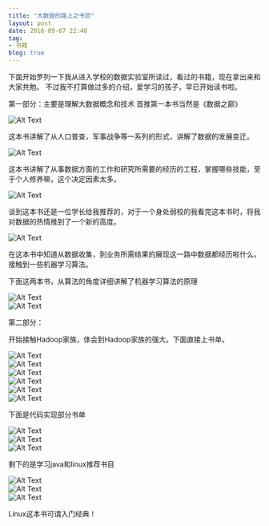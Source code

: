 ```yaml
---
title: "大数据的路上之书目"
layout: post
date: 2016-09-07 22:48
tag:
- 书籍
blog: true
---
```


下面开始罗列一下我从进入学校的数据实验室所读过，看过的书籍，现在拿出来和大家共勉。
不过我不打算做过多的介绍，爱学习的孩子，早已开始读书啦。


第一部分：主要是理解大数据概念和技术
首推第一本书当然是《数据之巅》

<div class="side-by-side">
    <div class="toleft">
        <img class="image" src="../png/书籍/数据之巅.jpg" alt="Alt Text">
    </div>
    <div class="toright">
        <p>
        这本书讲解了从人口普查，军事战争等一系列的形式，讲解了数据的发展变迁。
        </p>
    </div>
</div>

<div class="side-by-side">
    <div class="toleft">
        <img class="image" src="../png/书籍/数据科学家修炼之道.jpg" alt="Alt Text">
    </div>
    <div class="toright">
        <p>
        这本书讲解了从事数据方面的工作和研究所需要的经历的工程，掌握哪些技能，至于个人修养嘛，这个决定因素太多。
        </p>
    </div>
</div>

<div class="side-by-side">
    <div class="toleft">
        <img class="image" src="../png/书籍/数学之美.jpg" alt="Alt Text">
    </div>
    <div class="toright">
        <p>
        谈到这本书还是一位学长给我推荐的，对于一个身处弱校的我看完这本书时，将我对数据的热情推到了一个新的高度。
        </p>
    </div>
</div>


<div class="side-by-side">
    <div class="toleft">
        <img class="image" src="../png/书籍/数据挖掘概念与技术.jpg" alt="Alt Text">
    </div>
    <div class="toright">
        <p>
        在这本书中知道从数据收集，到业务所需结果的展现这一路中数据都经历啦什么。接触到一些机器学习算法。
        </p>
    </div>
</div>


下面这两本书，从算法的角度详细讲解了机器学习算法的原理

<div class="side-by-side">
    <div class="toleft">
        <img class="image" src="../png/书籍/机器学习.jpg" alt="Alt Text">
    </div>
    <div class="toright">
        <img class="image" src="../png/书籍/机器学习导论.jpg" alt="Alt Text">
    </div>
</div>

第二部分：

开始接触Hadoop家族，体会到Hadoop家族的强大。下面直接上书单。

<div class="side-by-side">
    <div class="toleft">
        <img class="image" src="../png/书籍/Hadoop权威指南.jpg" alt="Alt Text">
    </div>
    <div class="toright">
        <img class="image" src="../png/书籍/HadoopYarn权威指南.jpg" alt="Alt Text">
    </div>
</div>



<div class="side-by-side">
    <div class="toleft">
        <img class="image" src="../png/书籍/Hbase.jpg" alt="Alt Text">
    </div>
    <div class="toright">
        <img class="image" src="../png/书籍/Spark.jpg" alt="Alt Text">
    </div>
</div>


<div class="side-by-side">
    <div class="toleft">
        <img class="image" src="../png/书籍/R-S.jpg" alt="Alt Text">
    </div>
    <div class="toright">
        <img class="image" src="../png/书籍/net-ml.jpg" alt="Alt Text">
    </div>
</div>




下面是代码实现部分书单

<div class="side-by-side">
    <div class="toleft">
        <img class="image" src="../png/书籍/Mastering Machine Ling WIth scikit-learn.png" alt="Alt Text">
    </div>
    <div class="toright">
        <img class="image" src="../png/书籍/Mahout.jpg" alt="Alt Text">
    </div>
</div>

<div class="side-by-side">
    <div class="toleft">
        <img class="image" src="../png/书籍/m-l-s.jpg" alt="Alt Text">
    </div>
</div>

剩下的是学习java和linux推荐书目

<div class="side-by-side">
    <div class="toleft">
        <img class="image" src="../png/书籍/Java1.jpg" alt="Alt Text">
    </div>
    <div class="toright">
        <img class="image" src="../png/书籍/Java2.jpg" alt="Alt Text">
    </div>
</div>

<div class="side-by-side">
    <div class="toleft">
        <img class="image" src="../png/书籍/Linux.jpg" alt="Alt Text">
    </div>
    <div class="toright">
      <p>Linux这本书可谓入门经典！</p>
    </div>
</div>

